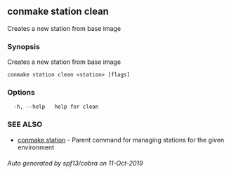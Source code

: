 ## conmake station clean

Creates a new station from base image

### Synopsis

Creates a new station from base image

```
conmake station clean <station> [flags]
```

### Options

```
  -h, --help   help for clean
```

### SEE ALSO

* [conmake station](conmake_station.md)	 - Parent command for managing stations for the given environment

###### Auto generated by spf13/cobra on 11-Oct-2019
